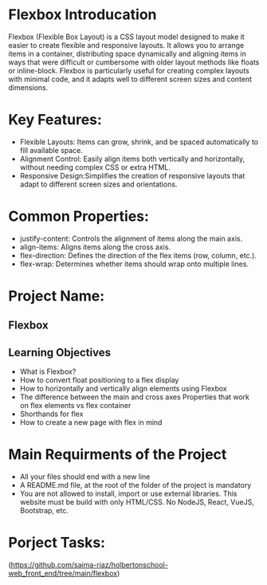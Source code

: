 # Flexbox Introducation
Flexbox (Flexible Box Layout) is a CSS layout model designed to make it easier to create flexible and responsive layouts. It allows you to arrange items in a container, distributing space dynamically and aligning items in ways that were difficult or cumbersome with older layout methods like floats or inline-block.
Flexbox is particularly useful for creating complex layouts with minimal code, and it adapts well to different screen sizes and content dimensions.
# Key Features:
- Flexible Layouts: Items can grow, shrink, and be spaced automatically to fill available space.
- Alignment Control: Easily align items both vertically and horizontally, without needing complex CSS or extra HTML.
- Responsive Design:Simplifies the creation of responsive layouts that adapt to different screen sizes and orientations.
# Common Properties:
- justify-content: Controls the alignment of items along the main axis.
- align-items: Aligns items along the cross axis.
- flex-direction: Defines the direction of the flex items (row, column, etc.).
- flex-wrap: Determines whether items should wrap onto multiple lines.

# Project Name: 
## Flexbox
## Learning Objectives
- What is Flexbox?
- How to convert float positioning to a flex display
- How to horizontally and vertically align elements using Flexbox
- The difference between the main and cross axes
Properties that work on flex elements vs flex container
- Shorthands for flex
- How to create a new page with flex in mind
# Main Requirments of the Project
- All your files should end with a new line
- A README.md file, at the root of the folder of the project is mandatory
- You are not allowed to install, import or use external libraries. This website must be build with only HTML/CSS. No NodeJS, React, VueJS, Bootstrap, etc.

# Porject Tasks: 
(https://github.com/saima-riaz/holbertonschool-web_front_end/tree/main/flexbox)
